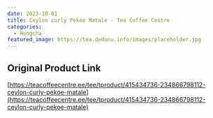 ```yaml
---
date: 2023-10-01
title: Ceylon curly Pekoe Matale - Tea Coffee Centre
categories:
  - Hongcha
featured_image: https://tea.dedunu.info/images/placeholder.jpg
---
```


## Original Product Link

[https://teacoffeecentre.ee/tee/tproduct/415434736-234866798112-ceylon-curly-pekoe-matale](https://teacoffeecentre.ee/tee/tproduct/415434736-234866798112-ceylon-curly-pekoe-matale)
